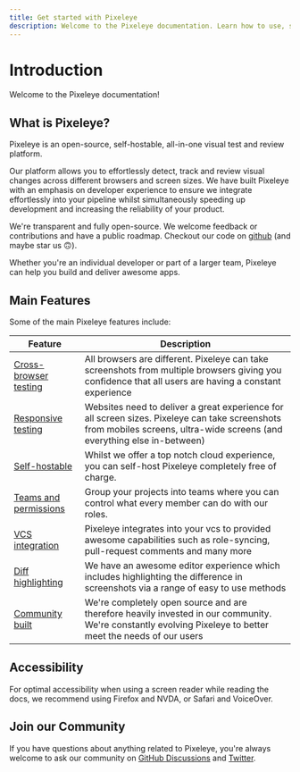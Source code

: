```yaml
---
title: Get started with Pixeleye
description: Welcome to the Pixeleye documentation. Learn how to use, setup and benefit from Pixeleye
---
```


# Introduction

Welcome to the Pixeleye documentation!

## What is Pixeleye?

Pixeleye is an open-source, self-hostable, all-in-one visual test and review platform.

Our platform allows you to effortlessly detect, track and review visual changes across different browsers and screen sizes. We have built Pixeleye with an emphasis on developer experience to ensure we integrate effortlessly into your pipeline whilst simultaneously speeding up development and increasing the reliability of your product.

We're transparent and fully open-source. We welcome feedback or contributions and have a public roadmap. Checkout our code on [github](https://github.com/pixeleye-io/pixeleye) (and maybe star us 🙃).

Whether you're an individual developer or part of a larger team, Pixeleye can help you build and deliver awesome apps.

## Main Features

Some of the main Pixeleye features include:

| Feature                                                       | Description                                                                                                                                                               |
| ------------------------------------------------------------- | ------------------------------------------------------------------------------------------------------------------------------------------------------------------------- |
| [Cross-browser testing](/docs/features/cross-browser-testing) | All browsers are different. Pixeleye can take screenshots from multiple browsers giving you confidence that all users are having a constant experience                    |
| [Responsive testing](/docs/features/responsive-testing)       | Websites need to deliver a great experience for all screen sizes. Pixeleye can take screenshots from mobiles screens, ultra-wide screens (and everything else in-between) |
| [Self-hostable](/docs/self-hosting/getting-started)           | Whilst we offer a top notch cloud experience, you can self-host Pixeleye completely free of charge.                                                                       |
| [Teams and permissions](/docs/features/teams-and-permissions) | Group your projects into teams where you can control what every member can do with our roles.                                                                             |
| [VCS integration](/docs/features/vcs-integration)             | Pixeleye integrates into your vcs to provided awesome capabilities such as role-syncing, pull-request comments and many more                                              |
| [Diff highlighting](/docs/features/self-hostable)             | We have an awesome editor experience which includes highlighting the difference in screenshots via a range of easy to use methods                                         |
| [Community built](/docs/features/community-built)             | We're completely open source and are therefore heavily invested in our community. We're constantly evolving Pixeleye to better meet the needs of our users                |

## Accessibility

For optimal accessibility when using a screen reader while reading the docs, we recommend using Firefox and NVDA, or Safari and VoiceOver.

## Join our Community

If you have questions about anything related to Pixeleye, you're always welcome to ask our community on [GitHub Discussions](https://github.com/pixeleye-io/pixeleye/discussions) and [Twitter](https://twitter.com/pixeleyeltd).
